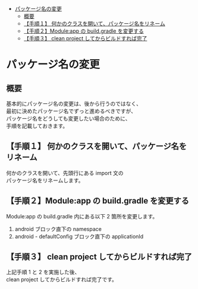 - [パッケージ名の変更](#パッケージ名の変更)
  - [概要](#概要)
  - [【手順１】 何かのクラスを開いて、パッケージ名をリネーム](#手順１-何かのクラスを開いてパッケージ名をリネーム)
  - [【手順２】Module:app の build.gradle を変更する](#手順２moduleapp-の-buildgradle-を変更する)
  - [【手順３】 clean project してからビルドすれば完了](#手順３-clean-project-してからビルドすれば完了)


# パッケージ名の変更

## 概要

基本的にパッケージ名の変更は、後から行うのではなく、  
最初に決めたパッケージ名でずっと進めるべきですが、  
パッケージ名をどうしても変更したい場合のために、  
手順を記載しておきます。


## 【手順１】 何かのクラスを開いて、パッケージ名をリネーム

何かのクラスを開いて、先頭行にある import 文の  
パッケージ名をリネームします。


## 【手順２】Module:app の build.gradle を変更する

Module:app の build.gradle 内にある以下 2 箇所を変更します。

1. android ブロック直下の namespace
2. android - defaultConfig ブロック直下の applicationId


## 【手順３】 clean project してからビルドすれば完了

上記手順 1 と 2 を実施した後、  
clean project してからビルドすれば完了です。



